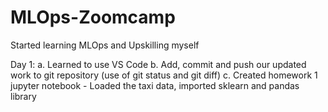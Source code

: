 # MLOps-Zoomcamp

Started learning MLOps and Upskilling myself

Day 1: 
a. Learned to use VS Code 
b. Add, commit and push our updated work to git repository (use of git status and git diff)
c. Created homework 1 jupyter notebook - Loaded the taxi data, imported sklearn and pandas library
